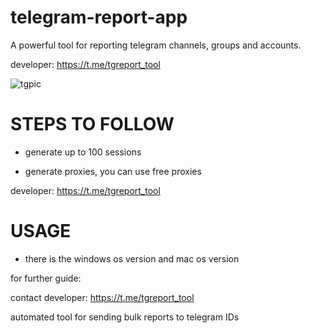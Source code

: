 # telegram-report-app
A powerful tool for reporting telegram channels, groups and accounts.

developer: https://t.me/tgreport_tool

![tgpic](https://github.com/user-attachments/assets/ec6dfbe4-5d36-44a9-a6d5-0ec1580136a2)

# STEPS TO FOLLOW
- generate up to 100 sessions

- generate proxies, you can use free proxies

developer:  https://t.me/tgreport_tool

# USAGE
- there is the windows os version and mac os version

for further guide:

contact developer:  https://t.me/tgreport_tool

automated tool for sending bulk reports to telegram IDs
